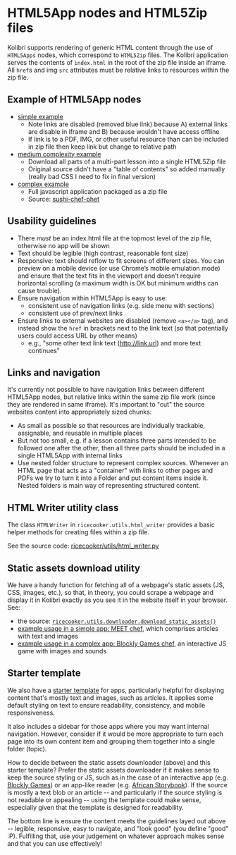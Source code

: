 HTML5App nodes and HTML5Zip files
=================================

Kolibri supports rendering of generic HTML content through the use of `HTML5Apps`
nodes, which correspond to `HTML5Zip` files. The Kolibri application serves the
contents of `index.html` in the root of the zip file inside an iframe.
All `href`s and img `src` attributes must be relative links to resources within
the zip file.



Example of HTML5App nodes
-------------------------

* [simple example](http://mitblossoms-demo.learningequality.org/learn/#/recommended/caddd1df7a7b5849a444074408e31655)
  * Note links are disabled (removed blue link) because A) external links are disable in iframe and B) because wouldn't have access offline
  * If link is to a PDF, IMG, or other useful resource than can be included in zip file then keep link but change to relative path
* [medium complexity example](http://tessa-demo.learningequality.org/learn/#/45605d184d985e74960015190a6f4e4f/recommended/ecb158bff182511db6327be6f8a91891)
  * Download all parts of a multi-part lesson into a single HTML5Zip file
  * Original source didn't have a "table of contents" so added manually (really bad CSS I need to fix in final version)
* [complex example](http://kolibridemo.learningequality.org/learn/#/topics/c/d165c4fbc3bd5bbeaf3e51360965af29)
  * Full javascript application packaged as a zip file
  * Source: [sushi-chef-phet](https://github.com/learningequality/sushi-chef-phet/blob/master/chef.py#L104)



Usability guidelines
--------------------

- There _must_ be an index.html file at the topmost level of the zip file, otherwise no app will be shown
- Text should be legible (high contrast, reasonable font size)
- Responsive: text should reflow to fit screens of different sizes. You can preview on a mobile device (or use Chrome’s mobile emulation mode) and ensure that the text fits in the viewport and doesn’t require horizontal scrolling (a maximum width is OK but minimum widths can cause trouble).
- Ensure navigation within HTML5App is easy to use:
    - consistent use of navigation links (e.g. side menu with sections)
    - consistent use of prev/next links
- Ensure links to external websites are disabled (remove `<a></a>` tag), and instead show the `href` in brackets next to the link text (so that potentially users could access URL by other means)
    - e.g., "some other text  link text (http://link.url)  and more text continues"



Links and navigation
--------------------
It's currently not possible to have navigation links between different HTML5App nodes,
but relative links within the same zip file work (since they are rendered in same iframe).
It's important to "cut" the source websites content into appropriately sized chunks:

  - As small as possible so that resources are individually trackable, assignable, and reusable in multiple places
  -  But not too small, e.g. if a lesson contains three parts intended to be followed one after the other, then all three parts should be included in a single HTML5App with internal links
  - Use nested folder structure to represent complex sources.
    Whenever an HTML page that acts as a "container" with links to other pages
    and PDFs we try to turn it into a Folder and put content items inside it.
    Nested folders is main way of representing structured content.




HTML Writer utility class
-------------------------
The class `HTMLWriter` in `ricecooker.utils.html_writer` provides a basic helper
methods for creating files within a zip file.

See the source code:
[ricecooker/utils/html_writer.py](https://github.com/learningequality/ricecooker/blob/master/ricecooker/utils/html_writer.py#L5)



Static assets download utility
------------------------------

We have a handy function for fetching all of a webpage's static assets (JS, CSS, images, etc.), so that, in theory, you could scrape a webpage and display it in Kolibri exactly as you see it in the website itself in your browser. See:

- the source: [`ricecooker.utils.downloader.download_static_assets()`](https://github.com/learningequality/ricecooker/blob/428bfde98e0f76310eccd367886aebe62cd9ae5a/ricecooker/utils/downloader.py#L129)
- [example usage in a simple app: MEET chef](https://github.com/learningequality/sushi-chef-MEET/blob/425327ad552f9f25f582a2057048f6d4475382c1/chef.py#L205), which comprises articles with text and images
- [example usage in a complex app: Blockly Games chef](https://github.com/learningequality/sushi-chef-blockly-games/blob/270e8bc620be0ed883f40e2739878db54f7243b7/chef.py#L193), an interactive JS game with images and sounds



Starter template
----------------

We also have a [starter template](https://github.com/learningequality/html-app-starter) for apps, particularly helpful for displaying content that's mostly text and images, such as articles. It applies some default styling on text to ensure readability, consistency, and mobile responsiveness.

It also includes a sidebar for those apps where you may want internal navigation. However, consider if it would be more appropriate to turn each page into its own content item and grouping them together into a single folder (topic).

How to decide between the static assets downloader (above) and this starter template? Prefer the static assets downloader if it makes sense to keep the source styling or JS, such as in the case of an interactive app (e.g. [Blockly Games](https://github.com/learningequality/sushi-chef-blockly-games)) or an app-like reader (e.g. [African Storybook](https://github.com/learningequality/sushi-chef-african-storybook)). If the source is mostly a text blob or an article -- and particularly if the source styling is not readable or appealing -- using the template could make sense, especially given that the template is designed for readability.

The bottom line is ensure the content meets the guidelines layed out above -- legible, responsive, easy to navigate, and "look good" (you define "good" :P). Fulfilling that, use your judgement on whatever approach makes sense and that you can use effectively!

